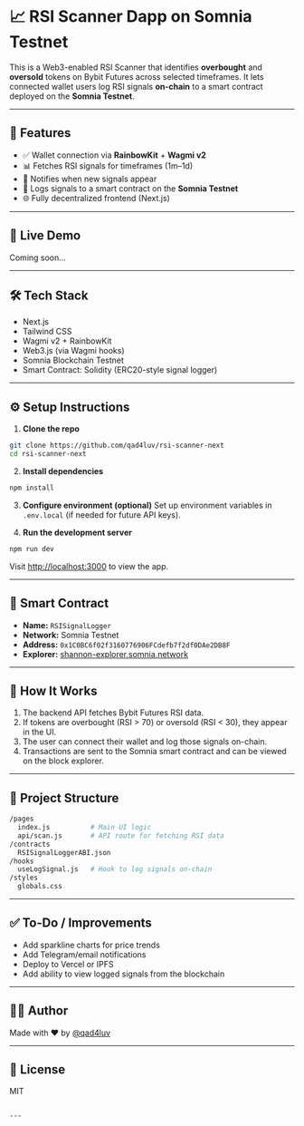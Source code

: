 # 📈 RSI Scanner Dapp on Somnia Testnet

This is a Web3-enabled RSI Scanner that identifies **overbought** and **oversold** tokens on Bybit Futures across selected timeframes. It lets connected wallet users log RSI signals **on-chain** to a smart contract deployed on the **Somnia Testnet**.

---

## 🔧 Features

- ✅ Wallet connection via **RainbowKit** + **Wagmi v2**
- 📊 Fetches RSI signals for timeframes (1m–1d)
- 🔔 Notifies when new signals appear
- 🔗 Logs signals to a smart contract on the **Somnia Testnet**
- 🌐 Fully decentralized frontend (Next.js)

---

## 🚀 Live Demo

Coming soon...

---

## 🛠 Tech Stack

- Next.js
- Tailwind CSS
- Wagmi v2 + RainbowKit
- Web3.js (via Wagmi hooks)
- Somnia Blockchain Testnet
- Smart Contract: Solidity (ERC20-style signal logger)

---

## ⚙️ Setup Instructions

1. **Clone the repo**

```bash
git clone https://github.com/qad4luv/rsi-scanner-next
cd rsi-scanner-next
````

2. **Install dependencies**

```bash
npm install
```

3. **Configure environment (optional)**
   Set up environment variables in `.env.local` (if needed for future API keys).

4. **Run the development server**

```bash
npm run dev
```

Visit [http://localhost:3000](http://localhost:3000) to view the app.

---

## 🔗 Smart Contract

* **Name:** `RSISignalLogger`
* **Network:** Somnia Testnet
* **Address:** `0x1C0BC6f02f3160776906FCdefb7f2df0DAe2DB8F`
* **Explorer:** [shannon-explorer.somnia.network](https://shannon-explorer.somnia.network)

---

## 🧠 How It Works

1. The backend API fetches Bybit Futures RSI data.
2. If tokens are overbought (RSI > 70) or oversold (RSI < 30), they appear in the UI.
3. The user can connect their wallet and log those signals on-chain.
4. Transactions are sent to the Somnia smart contract and can be viewed on the block explorer.

---

## 📁 Project Structure

```bash
/pages
  index.js          # Main UI logic
  api/scan.js       # API route for fetching RSI data
/contracts
  RSISignalLoggerABI.json
/hooks
  useLogSignal.js   # Hook to log signals on-chain
/styles
  globals.css
```

---

## ✅ To-Do / Improvements

* Add sparkline charts for price trends
* Add Telegram/email notifications
* Deploy to Vercel or IPFS
* Add ability to view logged signals from the blockchain

---

## 🧑‍💻 Author

Made with ❤️ by [@qad4luv](https://github.com/qad4luv)

---

## 📄 License

MIT

```

---


```
